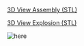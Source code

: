 [3D View Assembly (STL)](01_01_00-drivetrain_unit.STL)

[3D View Explosion (STL)](01_01_00-drivetrain_unit(explosion).STL)

![here](../../../exploded_views/01_01_00-drivetrain_unit(explosion).png)
